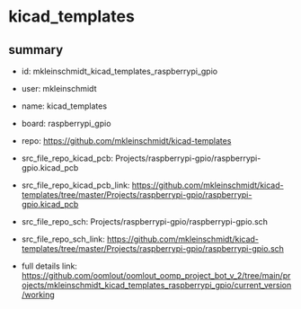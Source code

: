 # kicad_templates
 
## summary 
* id: mkleinschmidt_kicad_templates_raspberrypi_gpio
* user: mkleinschmidt
* name: kicad_templates
* board: raspberrypi_gpio
* repo: https://github.com/mkleinschmidt/kicad-templates
* src_file_repo_kicad_pcb: Projects/raspberrypi-gpio/raspberrypi-gpio.kicad_pcb
* src_file_repo_kicad_pcb_link: https://github.com/mkleinschmidt/kicad-templates/tree/master/Projects/raspberrypi-gpio/raspberrypi-gpio.kicad_pcb


* src_file_repo_sch: Projects/raspberrypi-gpio/raspberrypi-gpio.sch
* src_file_repo_sch_link: https://github.com/mkleinschmidt/kicad-templates/tree/master/Projects/raspberrypi-gpio/raspberrypi-gpio.sch
* full details link: https://github.com/oomlout/oomlout_oomp_project_bot_v_2/tree/main/projects/mkleinschmidt_kicad_templates_raspberrypi_gpio/current_version/working  







